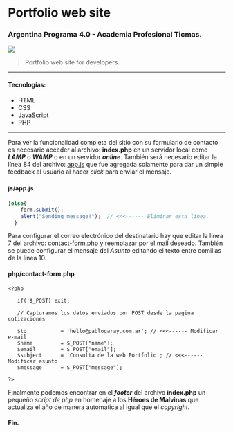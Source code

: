 # Portfolio web site
### Argentina Programa 4.0 - Academia Profesional Ticmas.

![](https://PabloGarayOK.github.io/img/web-site.png)

> Portfolio web site for developers.

----
#### Tecnologías:
* HTML
* CSS
* JavaScript
* PHP
----
Para ver la funcionalidad completa del sitio con su formulario de contacto es necesario acceder al archivo: __index.php__ en un servidor local como ___LAMP___ o ___WAMP___ o en un servidor ___online___.
También será necesario editar la línea 84 del archivo: [app.js](https://PabloGarayOK.github.io/js/app.js) que fue agregada solamente para dar un simple feedback al usuario al hacer _click_ para enviar el mensaje.

#### js/app.js　

```javascript
}else{
    form.submit();
    alert("Sending message!");  // <<<------ Eliminar esta línea.
  }
```
Para configurar el correo electrónico del destinatario hay que editar la línea 7 del archivo: [contact-form.php](https://PabloGarayOK.github.io/php/contac-form.php) y reemplazar por el mail deseado. También se puede configurar el mensaje del _Asunto_ editando el texto entre comillas de la línea 10.

#### php/contact-form.php

	<?php

	   if(!$_POST) exit;

	   // Capturamos los datos enviados por POST desde la pagina cotizaciones

	   $to           = 'hello@pablogaray.com.ar'; // <<<------ Modificar e-mail
	   $name         = $_POST["name"];
	   $email        = $_POST["email"];
	   $subject      = 'Consulta de la web Portfolio'; // <<<------ Modificar asunto
	   $message      = $_POST["message"];
	   
	?>

Finalmente podemos encontrar en el ___footer___ del archivo __index.php__ un pequeño _script de php_ en homenaje a los __Héroes de Malvinas__ que actualiza el año de manera automatica al igual que el _copyright_.
#### Fin.
